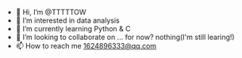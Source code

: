 - 👋 Hi, I’m @TTTTTOW
- 👀 I’m interested in data analysis
- 🌱 I’m currently learning Python & C
- 💞️ I’m looking to collaborate on ... for now? nothing(I'm still learing!)
- 📫 How to reach me 1624896333@qq.com

<!---
TTTTTOW/TTTTTOW is a ✨ special ✨ repository because its `README.md` (this file) appears on your GitHub profile.
You can click the Preview link to take a look at your changes.
--->
